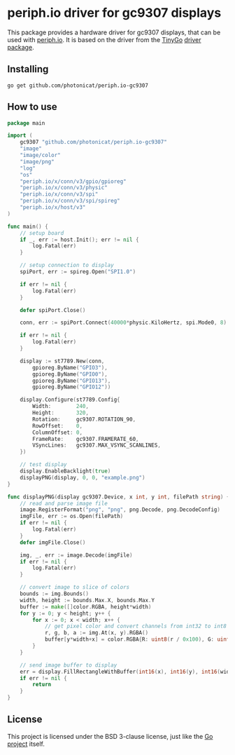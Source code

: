 # periph.io driver for gc9307 displays

This package provides a hardware driver for gc9307 displays, that can be used with [periph.io](https://periph.io/).
It is based on the driver from the [TinyGo](https://tinygo.org) [driver package](https://github.com/tinygo-org/drivers).


## Installing

```shell
go get github.com/photonicat/periph.io-gc9307
```

## How to use


```go
package main

import (
	gc9307 "github.com/photonicat/periph.io-gc9307"
	"image"
	"image/color"
	"image/png"
	"log"
	"os"
	"periph.io/x/conn/v3/gpio/gpioreg"
	"periph.io/x/conn/v3/physic"
	"periph.io/x/conn/v3/spi"
	"periph.io/x/conn/v3/spi/spireg"
	"periph.io/x/host/v3"
)

func main() {
	// setup board
	if _, err := host.Init(); err != nil {
		log.Fatal(err)
	}

	// setup connection to display
	spiPort, err := spireg.Open("SPI1.0")

	if err != nil {
		log.Fatal(err)
	}

	defer spiPort.Close()

	conn, err := spiPort.Connect(40000*physic.KiloHertz, spi.Mode0, 8)

	if err != nil {
		log.Fatal(err)
	}

	display := st7789.New(conn,
		gpioreg.ByName("GPIO3"),
		gpioreg.ByName("GPIO0"),
		gpioreg.ByName("GPIO13"),
		gpioreg.ByName("GPIO12"))

	display.Configure(st7789.Config{
		Width:        240,
		Height:       320,
		Rotation:     gc9307.ROTATION_90,
		RowOffset:    0,
		ColumnOffset: 0,
		FrameRate:    gc9307.FRAMERATE_60,
		VSyncLines:   gc9307.MAX_VSYNC_SCANLINES,
	})

	// test display
	display.EnableBacklight(true)
	displayPNG(display, 0, 0, "example.png")
}

func displayPNG(display gc9307.Device, x int, y int, filePath string) {
	// read and parse image file
	image.RegisterFormat("png", "png", png.Decode, png.DecodeConfig)
	imgFile, err := os.Open(filePath)
	if err != nil {
		log.Fatal(err)
	}
	defer imgFile.Close()

	img, _, err := image.Decode(imgFile)
	if err != nil {
		log.Fatal(err)
	}

	// convert image to slice of colors
	bounds := img.Bounds()
	width, height := bounds.Max.X, bounds.Max.Y
	buffer := make([]color.RGBA, height*width)
	for y := 0; y < height; y++ {
		for x := 0; x < width; x++ {
			// get pixel color and convert channels from int32 to int8
			r, g, b, a := img.At(x, y).RGBA()
			buffer[y*width+x] = color.RGBA{R: uint8(r / 0x100), G: uint8(g / 0x100), B: uint8(b / 0x100), A: uint8(a / 0x100)}
		}
	}

	// send image buffer to display
	err = display.FillRectangleWithBuffer(int16(x), int16(y), int16(width), int16(height), buffer)
	if err != nil {
		return
	}
}
```

## License

This project is licensed under the BSD 3-clause license, just like the [Go project](https://golang.org/LICENSE) itself.
